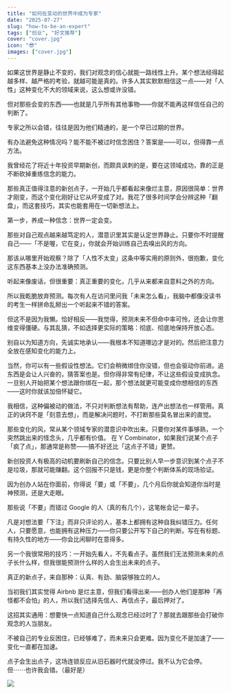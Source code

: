 ```yaml
---
title: "如何在变动的世界中成为专家"
date: "2025-07-27"
slug: "how-to-be-an-expert"
tags: ["创业", "好文推荐"]
cover: "cover.jpg"
icon: "😎"
images: ["cover.jpg"]
---
```

如果这世界是静止不变的，我们对观念的信心就能一路线性上升。某个想法经得起越多样、越严格的考验，就越可能是真的。许多人其实默默相信这一点——对「人性」这种变化不大的领域来说，这么想或许没错。



但对那些会变的东西——也就是几乎所有其他事物——你就不能再这样信任自己的判断了。



专家之所以会错，往往是因为他们精通的，是一个早已过期的世界。



有办法避免这种情况吗？能不能不被过时信念困住？答案是——可以，但得靠一点方法。



我曾经花了将近十年投资早期新创，而颇具讽刺的是，要在这领域成功，靠的正是不断砍掉重练信念的能力。



那些真正值得注意的新创点子，一开始几乎都看起来像烂主意，原因很简单：世界才刚变，而这个变化刚好让它从坏变成了对。我花了很多时间学会分辨这种「翻盘」，而这套技巧，其实也能套用在一切新想法上。



第一步，养成一种信念：世界一定会变。



那些对自己观点越来越笃定的人，潜意识里其实是认定世界静止。只要你不时提醒自己——「不是喔，它在变」，你就会开始训练自己去嗅出风的方向。



那该从哪里开始观察？除了「人性不太变」这条中等实用的原则外，很抱歉，变化这东西基本上没办法准确预测。



听起来像废话，但很重要：真正重要的变化，几乎从来都来自意料之外的方向。



所以我乾脆放弃预测。每次有人在访问里问我「未来怎么看」，我脑中都像没读书的考生一样拼命乱掰出一个听起来不错的答案。



但这不是因为我懒。恰好相反——我觉得，预测未来不但命中率可怜，还会让你思维变得僵硬。与其乱猜，不如选择更实际的策略：彻底、彻底地保持开放心态。



别自以为知道方向，先诚实地承认——我根本不知道哪边才是对的。然后把注意力全放在感知变化的能力上。



当然，你可以有一些假设性想法。它们会稍微绑住你没错，但也会驱动你前进。追东西是会让人兴奋的，猜答案也是。但你得非常有纪律，不让这些假设变成执念。
一旦别人开始把某个想法跟你绑在一起，那个想法就更可能变成你想相信的东西——这时你就该加倍怀疑它。



我相信，这种偏被动的做法，不只对判断想法有帮助，连产出想法也一样管用。真正的诀窍不是「刻意去想」，而是解决问题时，不打断那些莫名冒出来的直觉。



那些变化的风，常从某个领域专家的潜意识中吹出来。只要你对某件事够熟，一个突然跳出来的怪念头，几乎都有价值。
在 Y Combinator，如果我们说某个点子「疯了点」，那通常是称赞——搞不好还比「这点子不错」更赞。



新创投资人有极高的动机要刷新自己的信念。只要比别人早一步意识到某个点子不是垃圾，那就可能赚翻。这个回报不只是钱，更是你整个判断体系的现场验证。



因为创办人站在你面前，你得说「要」或「不要」，几个月后你就会知道你当时是神预测，还是大走眼。



那些说「不要」而错过 Google 的人（真的有几个），这笔帐会记一辈子。



凡是对想法要「下注」而非只评论的人，基本上都拥有这种自我纠错压力。任何人，只要愿意，也能拥有这种压力——你只要公开写下自己的判断。写在有标题、有持久性的地方——你会比闲聊时在意得多。



另一个我很常用的技巧：一开始先看人，不先看点子。虽然我们无法预测未来的点子长什么样，但我很能预测什么样的人会生出未来的点子。



真正的新点子，来自那种：认真、有劲、脑袋够独立的人。



当初我们其实觉得 Airbnb 是烂主意，但我们看得出来——创办人他们是那种「再怪都不会怕」的人，所以我们选择先信人、再信点子，最后押对了。



这招其实通用：想要快一点知道自己什么观念已经过时了？那就去跟那些会打破你观念的人当朋友。



不被自己的专业反困住，已经够难了，而未来只会更难。因为变化不是加速了——变化一直都在加速。



点子会生出点子，这场连锁反应从旧石器时代就没停过。我不认为它会停。
但⋯⋯也许我会错。（最好是）




![](https://prod-files-secure.s3.us-west-2.amazonaws.com/112d0858-5090-4d34-a606-b75eb8d65fd2/46476355-9cf3-4e99-9b7a-3531bc426380/1000202064.png?X-Amz-Algorithm=AWS4-HMAC-SHA256&X-Amz-Content-Sha256=UNSIGNED-PAYLOAD&X-Amz-Credential=ASIAZI2LB4665I5ZWL73%2F20250906%2Fus-west-2%2Fs3%2Faws4_request&X-Amz-Date=20250906T202932Z&X-Amz-Expires=3600&X-Amz-Security-Token=IQoJb3JpZ2luX2VjEC0aCXVzLXdlc3QtMiJGMEQCICzkbYanv4RSSxD6o3EiGZ4RuSXaOS%2FDrISs6TQ15u6XAiA64WVLvejOtXPYOQlw1550ERBwjmH8%2BL4ZKah2s%2BCQFSqIBAiV%2F%2F%2F%2F%2F%2F%2F%2F%2F%2F8BEAAaDDYzNzQyMzE4MzgwNSIMew2YA%2FscpuDL5s3oKtwD6qg86voCKuxuaYaCZ1Dv8%2Fp5AWcaE7hpxQZwEfwbg9u8gLKXr%2FsQZvbAdiF%2BkkhLUsHhKQ5k2uyHaD%2BQI0%2BFovyhJ0x40v3yFW7DDhi9v2lwqgaloKDsOM54wkdwCyJbSkHSdGzFxxWhm5prQu%2BRj1dh1zk9TDh6DH4KsmygY8K3MlgFvI7%2FO12cKEctpZwoBZgQIKpKde%2BR8nzGQJVckcv8Rr6BUq2M1pYB8Zr2kBJo5mMhILk9%2FpsyNaIDZBCsL4AFJ28RVVcXqDRhGJWzlq6XVgsxWN5pkmKFeXoLMtvepENnhqs3kFEUBe%2F6FPC1LHxfp9vcbYC%2FDG5HwLfcXtk2ckhhgHWKfkjA1cFVtyaZpG9E0JyG6RlumfxieXbvYMik0DHZ%2FkQIFra0eb7s%2BdoRFcy77ybP8OdDL%2Fzw2dIkDYbWB6dKNgLExIrgbx76ahK7xgBij1pnX3RkMyYo%2Bj5gRKIw8bGlY4TBoQ5l2iiZo2qDjNJVwvOOzw26lii5NtQeLnVNzvldnTeJbdVqcX2ARVxUjJygGSUl6F6J1Gt46n5GaFUOwe73nYKoIQ%2BqnEUC%2FDXGqIQ1q0awvDStyEh753DOdcdWf8WrSsYVyCZOelgNaLPB%2BfNvcZIwkLLyxQY6pgE%2BwBzbnafn3oJvO3dBe2JIYUnNENksg%2B73B1hUV738NQoUoxb610iSYRqgAMW%2BQYwyUP69jpT0PPaLCPALsw9PpV0NSRfxTL7UoNM%2FMJcelpCUReysm6jggSIG%2FUTeNxTITGcefkyb9jkJjRa%2FVCPbgFrWmvVbbwKPLe0w6cMqCalaEpLdp4qKMyAzi7TFZkeZR0yCt3ktfc0Nx7kgJEoo1DaEy9mt&X-Amz-Signature=86bd239de37e2b8f02cc9c94a540c48e1c048ea508806367afdc02bb82d24999&X-Amz-SignedHeaders=host&x-amz-checksum-mode=ENABLED&x-id=GetObject)

